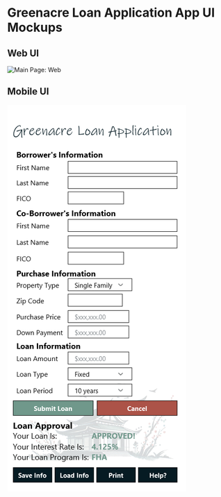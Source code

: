 # Greenacre Loan Application App UI Mockups

## Web UI

![Main Page: Web](.\images\greenacre-desktop.png)

## Mobile UI

![Main Page: Mobile](.\docs\images\greenacre-mobile-app.png)

